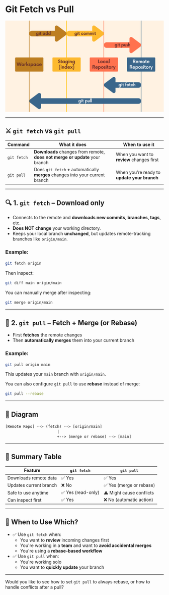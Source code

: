 # Git Fetch vs Pull

![image.png](Git%20Fetch%20vs%20Pull%2021c7453a63378034a3dcf8e2320c294d/image.png)

---

## ⚔️ `git fetch` vs `git pull`

| Command | What it does | When to use it |
| --- | --- | --- |
| `git fetch` | **Downloads** changes from remote, **does not merge or update** your branch | When you want to **review** changes first |
| `git pull` | Does `git fetch` **+** automatically **merges** changes into your current branch | When you’re ready to **update your branch** |

---

## 🔍 1. `git fetch` – Download only

- Connects to the remote and **downloads new commits, branches, tags**, etc.
- **Does NOT change** your working directory.
- Keeps your local branch **unchanged**, but updates remote-tracking branches like `origin/main`.

### Example:

```bash
git fetch origin

```

Then inspect:

```bash
git diff main origin/main

```

You can manually merge after inspecting:

```bash
git merge origin/main

```

---

## 🔄 2. `git pull` – Fetch + Merge (or Rebase)

- First **fetches** the remote changes
- Then **automatically merges** them into your current branch

### Example:

```bash
git pull origin main

```

This updates your `main` branch with `origin/main`.

You can also configure `git pull` to use **rebase** instead of merge:

```bash
git pull --rebase

```

---

## 🔁 Diagram

```
[Remote Repo] --> (fetch) --> [origin/main]
                       |
                       +--> (merge or rebase) --> [main]

```

---

## 🧠 Summary Table

| Feature | `git fetch` | `git pull` |
| --- | --- | --- |
| Downloads remote data | ✅ Yes | ✅ Yes |
| Updates current branch | ❌ No | ✅ Yes (merge or rebase) |
| Safe to use anytime | ✅ Yes (read-only) | ⚠️ Might cause conflicts |
| Can inspect first | ✅ Yes | ❌ No (automatic action) |

---

## 🔐 When to Use Which?

- ✅ Use `git fetch` when:
    - You want to **review** incoming changes first
    - You're working in a **team** and want to **avoid accidental merges**
    - You're using a **rebase-based workflow**
- ✅ Use `git pull` when:
    - You're working solo
    - You want to **quickly update** your branch

---

Would you like to see how to set `git pull` to always rebase, or how to handle conflicts after a pull?